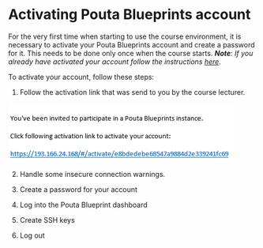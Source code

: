 # Activating Pouta Blueprints account

For the very first time when starting to use the course environment, it is necessary to activate your Pouta Blueprints account and create a password for it. 
This needs to be done only once when the course starts. ***Note**: If you already have activated your account follow the instructions [here](log-in-to-pb-and-access.md).*

To activate your account, follow these steps:

 1. Follow the activation link that was send to you by the course lecturer. 
 
 ![Activation link](img/1_email_activation_link.PNG)
 
 2. Handle some insecure connection warnings.
  
 3. Create a password for your account
 
 4. Log into the Pouta Blueprint dashboard
 
 5. Create SSH keys 
 
 6. Log out
 



